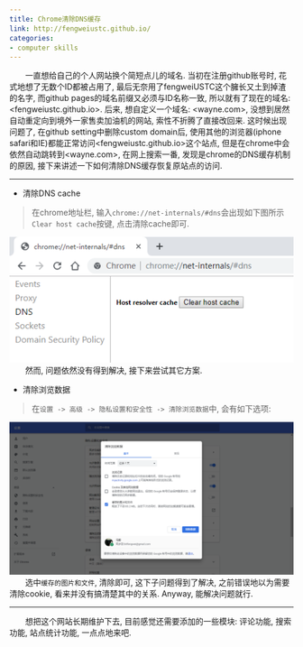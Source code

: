 ```yaml
---
title: Chrome清除DNS缓存
link: http://fengweiustc.github.io/
categories:
- computer skills
---
```


&emsp;&emsp;一直想给自己的个人网站换个简短点儿的域名. 当初在注册github账号时, 花式地想了无数个ID都被占用了, 最后无奈用了fengweiUSTC这个臃长又土到掉渣的名字, 而github pages的域名前缀又必须与ID名称一致, 所以就有了现在的域名: <fengweiustc.github.io>. 后来, 想自定义一个域名: <wayne.com>, 没想到居然自动重定向到境外一家售卖加油机的网站, 索性不折腾了直接改回来. 这时候出现问题了, 在github setting中删除custom domain后, 使用其他的浏览器(iphone safari和IE)都能正常访问<fengweiustc.github.io>这个站点, 但是在chrome中会依然自动跳转到<wayne.com>, 在网上搜索一番, 发现是chrome的DNS缓存机制的原因, 接下来讲述一下如何清除DNS缓存恢复原站点的访问.

***
* 清除DNS cache
> 在chrome地址栏, 输入`chrome://net-internals/#dns`会出现如下图所示`Clear host cache`按键, 点击清除cache即可.

![](/assets/images/dns.png)
&emsp;&emsp;然而, 问题依然没有得到解决, 接下来尝试其它方案.

* 清除浏览数据
> 在`设置 -> 高级 -> 隐私设置和安全性 -> 清除浏览数据`中, 会有如下选项:

![](/assets/images/cache.png)
&emsp;&emsp;选中`缓存的图片和文件`, 清除即可, 这下子问题得到了解决, 之前错误地以为需要清除cookie, 看来并没有搞清楚其中的关系. Anyway, 能解决问题就行.

***
&emsp;&emsp;想把这个网站长期维护下去, 目前感觉还需要添加的一些模块: 评论功能, 搜索功能, 站点统计功能, 一点点地来吧.


[comment]: comment
<!--
comment
-->